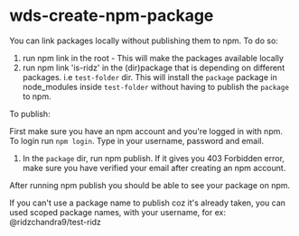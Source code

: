 <!-- @format -->

# wds-create-npm-package

You can link packages locally without publishing them to npm.
To do so:

1. run npm link in the root - This will make the packages available locally
2. run npm link 'is-ridz' in the (dir)package that is depending on different packages. i.e `test-folder` dir. This will install the `package` package in node_modules inside `test-folder` without having to publish the `package` to npm.

To publish:

First make sure you have an npm account and you're logged in with npm. To login run `npm login`. Type in your username, password and email.

1. In the `package` dir, run npm publish. If it gives you 403 Forbidden error, make sure you have verified your email after creating an npm account.

After running npm publish you should be able to see your package on npm.

If you can't use a package name to publish coz it's already taken, you can used scoped package names, with your username, for ex: @ridzchandra9/test-ridz
